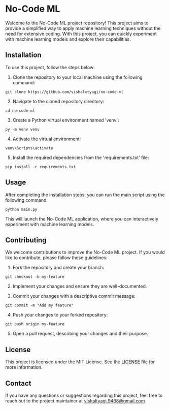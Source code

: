 # No-Code ML

Welcome to the No-Code ML project repository! This project aims to provide a simplified way to apply machine learning techniques without the need for extensive coding. With this project, you can quickly experiment with machine learning models and explore their capabilities.

## Installation

To use this project, follow the steps below:

1. Clone the repository to your local machine using the following command:

```
git clone https://github.com/vishalxtyagi/no-code-ml
```

2. Navigate to the cloned repository directory:

```
cd no-code-ml
```

3. Create a Python virtual environment named 'venv':

```
py -m venv venv
```

4. Activate the virtual environment:

```
venv\Scripts\activate
```

5. Install the required dependencies from the 'requirements.txt' file:

```
pip install -r requirements.txt
```

## Usage

After completing the installation steps, you can run the main script using the following command:

```
python main.py
```

This will launch the No-Code ML application, where you can interactively experiment with machine learning models.

## Contributing

We welcome contributions to improve the No-Code ML project. If you would like to contribute, please follow these guidelines:

1. Fork the repository and create your branch:

```
git checkout -b my-feature
```

2. Implement your changes and ensure they are well-documented.

3. Commit your changes with a descriptive commit message:

```
git commit -m "Add my feature"
```

4. Push your changes to your forked repository:

```
git push origin my-feature
```

5. Open a pull request, describing your changes and their purpose.

## License

This project is licensed under the MIT License. See the [LICENSE](LICENSE) file for more information.

## Contact

If you have any questions or suggestions regarding this project, feel free to reach out to the project maintainer at [vishaltyagi.9468@gmail.com](mailto:vishaltyagi.9468@gmail.com).
